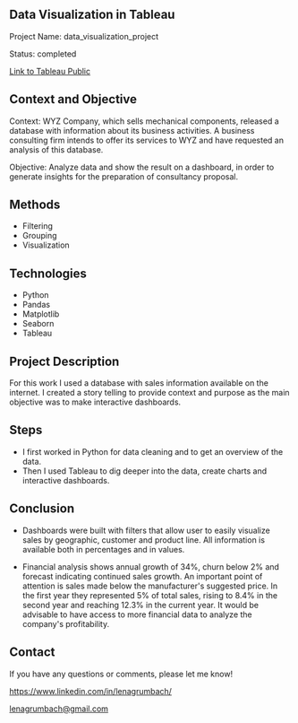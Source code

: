 ## Data Visualization in Tableau

Project Name: data_visualization_project

Status: completed

[Link to Tableau Public](https://public.tableau.com/app/profile/lena.grumbach/viz/data_visualization_project/Context?publish=yes)


## Context and Objective

Context: WYZ Company, which sells mechanical components, released a database with information about its business activities. A business consulting firm intends to offer its services to WYZ and have requested an analysis of this database.

Objective: Analyze data and show the result on a dashboard, in order to generate insights for the preparation of consultancy proposal.


## Methods
  - Filtering
  - Grouping
  - Visualization


## Technologies 
  - Python
  - Pandas
  - Matplotlib
  - Seaborn
  - Tableau


## Project Description
For this work I used a database with sales information available on the internet. I created a story telling to provide context and purpose as the main objective was to make interactive dashboards.


## Steps
  - I first worked in Python for data cleaning and to get an overview of the data.
  - Then I used Tableau to dig deeper into the data, create charts and interactive dashboards.


## Conclusion
  - Dashboards were built with filters that allow user to easily visualize sales by geographic, customer and product line. All information is available both in percentages and in values.

  - Financial analysis shows annual growth of 34%, churn below 2% and forecast indicating continued sales growth. An important point of attention is sales made below the manufacturer's suggested price. In the first year they represented 5% of total sales, rising to 8.4% in the second year and reaching 12.3% in the current year. It would be advisable to have access to more financial data to analyze the company's profitability.


## Contact
  If you have any questions or comments, please let me know!
  
  https://www.linkedin.com/in/lenagrumbach/

  lenagrumbach@gmail.com
















